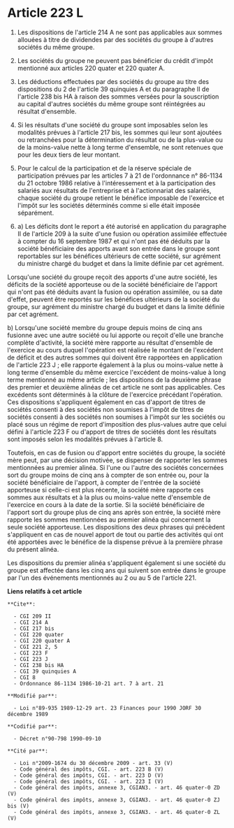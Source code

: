 # Article 223 L

1. Les dispositions de l'article 214 A ne sont pas applicables aux sommes allouées à titre de dividendes par des sociétés du
groupe à d'autres sociétés du même groupe.

2. Les sociétés du groupe ne peuvent pas bénéficier du crédit d'impôt mentionné aux articles 220 quater et 220 quater A.

3. Les déductions effectuées par des sociétés du groupe au titre des dispositions du 2 de l'article 39 quinquies A et du
paragraphe II de l'article 238 bis HA à raison des sommes versées pour la souscription au capital d'autres sociétés du même
groupe sont réintégrées au résultat d'ensemble.

4. Si les résultats d'une société du groupe sont imposables selon les modalités prévues à l'article 217 bis, les sommes qui
leur sont ajoutées ou retranchées pour la détermination du résultat ou de la plus-value ou de la moins-value nette à long
terme d'ensemble, ne sont retenues que pour les deux tiers de leur montant.

5. Pour le calcul de la participation et de la réserve spéciale de participation prévues par les articles 7 à 21 de
l'ordonnance n° 86-1134 du 21 octobre 1986 relative à l'intéressement et à la participation des salariés aux résultats de
l'entreprise et à l'actionnariat des salariés, chaque société du groupe retient le bénéfice imposable de l'exercice et
l'impôt sur les sociétés déterminés comme si elle était imposée séparément.

6. a) Les déficits dont le report a été autorisé en application du paragraphe II de l'article 209 à la suite d'une fusion ou
opération assimilée effectuée à compter du 16 septembre 1987 et qui n'ont pas été déduits par la société bénéficiaire des
apports avant son entrée dans le groupe sont reportables sur les bénéfices ultérieurs de cette société, sur agrément du
ministre chargé du budget et dans la limite définie par cet agrément.

Lorsqu'une société du groupe reçoit des apports d'une autre société, les déficits de la société apporteuse ou de la société
bénéficiaire de l'apport qui n'ont pas été déduits avant la fusion ou opération assimilée, ou sa date d'effet, peuvent être
reportés sur les bénéfices ultérieurs de la société du groupe, sur agrément du ministre chargé du budget et dans la limite
définie par cet agrément.

b) Lorsqu'une société membre du groupe depuis moins de cinq ans fusionne avec une autre société ou lui apporte ou reçoit
d'elle une branche complète d'activité, la société mère rapporte au résultat d'ensemble de l'exercice au cours duquel
l'opération est réalisée le montant de l'excédent de déficit et des autres sommes qui doivent être rapportées en application
de l'article 223 J ; elle rapporte également à la plus ou moins-value nette à long terme d'ensemble du même exercice
l'excédent de moins-value à long terme mentionné au même article ; les dispositions de la deuxième phrase des premier et
deuxième alinéas de cet article ne sont pas applicables. Ces excédents sont déterminés à la clôture de l'exercice précédant
l'opération. Ces dispositions s'appliquent également en cas d'apport de titres de sociétés consenti à des sociétés non
soumises à l'impôt de titres de sociétés consenti à des sociétés non soumises à l'impôt sur les sociétés ou placé sous un
régime de report d'imposition des plus-values autre que celui défini à l'article 223 F ou d'apport de titres de sociétés dont
les résultats sont imposés selon les modalités prévues à l'article 8.

Toutefois, en cas de fusion ou d'apport entre sociétés du groupe, la société mère peut, par une décision motivée, se
dispenser de rapporter les sommes mentionnées au premier alinéa. Si l'une ou l'autre des sociétés concernées sort du groupe
moins de cinq ans à compter de son entrée ou, pour la société bénéficiaire de l'apport, à compter de l'entrée de la société
apporteuse si celle-ci est plus récente, la société mère rapporte ces sommes aux résultats et à la plus ou moins-value nette
d'ensemble de l'exercice en cours à la date de la sortie. Si la société bénéficiaire de l'apport sort du groupe plus de cinq
ans après son entrée, la société mère rapporte les sommes mentionnées au premier alinéa qui concernent la seule société
apporteuse. Les dispositions des deux phrases qui précèdent s'appliquent en cas de nouvel apport de tout ou partie des
activités qui ont été apportées avec le bénéfice de la dispense prévue à la première phrase du présent alinéa.

Les dispositions du premier alinéa s'appliquent également si une société du groupe est affectée dans les cinq ans qui suivent
son entrée dans le groupe par l'un des événements mentionnés au 2 ou au 5 de l'article 221.

**Liens relatifs à cet article**

	**Cite**:

	  - CGI 209 II
	  - CGI 214 A
	  - CGI 217 bis
	  - CGI 220 quater
	  - CGI 220 quater A
	  - CGI 221 2, 5
	  - CGI 223 F
	  - CGI 223 J
	  - CGI 238 bis HA
	  - CGI 39 quinquies A
	  - CGI 8
	  - Ordonnance 86-1134 1986-10-21 art. 7 à art. 21

	**Modifié par**:

	  - Loi n°89-935 1989-12-29 art. 23 Finances pour 1990 JORF 30 décembre 1989

	**Codifié par**:

	  - Décret n°90-798 1990-09-10

	**Cité par**:

	  - Loi n°2009-1674 du 30 décembre 2009 - art. 33 (V)
	  - Code général des impôts, CGI. - art. 223 B (V)
	  - Code général des impôts, CGI. - art. 223 D (V)
	  - Code général des impôts, CGI. - art. 223 I (V)
	  - Code général des impôts, annexe 3, CGIAN3. - art. 46 quater-0 ZD (V)
	  - Code général des impôts, annexe 3, CGIAN3. - art. 46 quater-0 ZJ bis (V)
	  - Code général des impôts, annexe 3, CGIAN3. - art. 46 quater-0 ZL (V)
